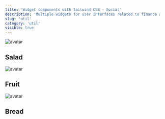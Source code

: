 ```yaml
---
title: 'Widget components with tailwind CSS - Social'
description: 'Multiple widgets for user interfaces related to finance and economics'
slug: 'util'
category: 'util'
visible: true
---
```


<section class="columns-3 gap-3 mb-3 break-inside">
  <article
    class="flex flex-col items-start justify-between border break-inside rounded-xl mb-3 p-3 text-xs overflow-hidden border-border bg-gradient-to-bl from-green-200 to-background text-foreground"
    data-filter="social">
    <img
      src="https://cdn.pixabay.com/photo/2016/01/08/15/49/kohl-1128482_1280.png"
      alt="avatar"
      class="w-full max-w-full object-cover"
      loading="lazy"
      data-author="https://pixabay.com/users/olli_b-999457/"
    />
    <h2 class="font-medium text-sm">Salad</h2>
  </article>
  <article
    class="flex flex-col items-start justify-between border break-inside rounded-xl mb-3 p-3 text-xs overflow-hidden border-border bg-gradient-to-bl from-amber-200 to-background text-foreground"
    data-filter="social">
    <img
      src="https://cdn.pixabay.com/photo/2017/09/05/01/28/mandarins-2716159_1280.png"
      alt="avatar"
      class="w-full max-w-full object-cover"
      loading="lazy"
      data-author="https://pixabay.com/users/buntysmum-5497946/"
    />
    <h2 class="font-medium text-sm">Fruit</h2>
  </article>
  <article
    class="flex flex-col items-start justify-between border break-inside rounded-xl mb-3 p-3 text-xs overflow-hidden border-border bg-gradient-to-bl from-green-200 to-background text-foreground"
    data-filter="social">
    <img
      src="https://cdn.pixabay.com/photo/2017/10/04/14/18/basket-2816374_1280.png"
      alt="avatar"
      class="w-full max-w-full object-cover"
      loading="lazy"
      data-author="https://pixabay.com/users/momentmal-5324081/"
    />
    <h2 class="font-medium text-sm">Bread</h2>
  </article>
</section>
